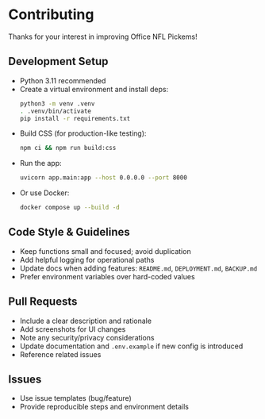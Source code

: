 # Contributing

Thanks for your interest in improving Office NFL Pickems!

## Development Setup

- Python 3.11 recommended
- Create a virtual environment and install deps:
  ```bash
  python3 -m venv .venv
  . .venv/bin/activate
  pip install -r requirements.txt
  ```
- Build CSS (for production-like testing):
  ```bash
  npm ci && npm run build:css
  ```
- Run the app:
  ```bash
  uvicorn app.main:app --host 0.0.0.0 --port 8000
  ```
- Or use Docker:
  ```bash
  docker compose up --build -d
  ```

## Code Style & Guidelines

- Keep functions small and focused; avoid duplication
- Add helpful logging for operational paths
- Update docs when adding features: `README.md`, `DEPLOYMENT.md`, `BACKUP.md`
- Prefer environment variables over hard-coded values

## Pull Requests

- Include a clear description and rationale
- Add screenshots for UI changes
- Note any security/privacy considerations
- Update documentation and `.env.example` if new config is introduced
- Reference related issues

## Issues

- Use issue templates (bug/feature)
- Provide reproducible steps and environment details
